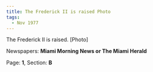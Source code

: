 ```yaml
---  
title: The Frederick II is raised Photo  
tags:  
  - Nov 1977  
---  
```

  
The Frederick II is raised. [Photo]  
  
Newspapers: **Miami Morning News or The Miami Herald**  
  
Page: **1**, Section: **B** 
